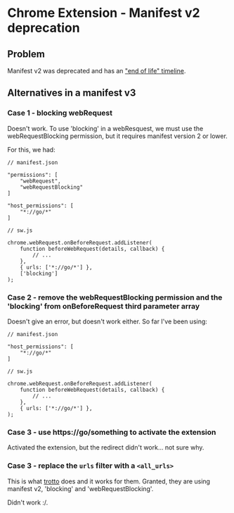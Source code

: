 # Chrome Extension - Manifest v2 deprecation

## Problem

Manifest v2 was deprecated and has an ["end of life" timeline](https://developer.chrome.com/docs/extensions/develop/migrate/mv2-deprecation-timeline).

## Alternatives in a manifest v3

### Case 1 - blocking webRequest

Doesn't work. To use 'blocking' in a webResquest, we must use the webRequestBlocking permission, but it requires manifest version 2 or lower.

For this, we had:

```
// manifest.json

"permissions": [
    "webRequest",
    "webRequestBlocking"
]

"host_permissions": [
    "*://go/*"
]

// sw.js

chrome.webRequest.onBeforeRequest.addListener(
    function beforeWebRequest(details, callback) {
        // ...
    },
    { urls: ['*://go/*'] },
    ['blocking']
);

```

### Case 2 - remove the webRequestBlocking permission and the 'blocking' from onBeforeRequest third parameter array

Doesn't give an error, but doesn't work either. So far I've been using:

```
// manifest.json

"host_permissions": [
    "*://go/*"
]

// sw.js

chrome.webRequest.onBeforeRequest.addListener(
    function beforeWebRequest(details, callback) {
        // ...
    },
    { urls: ['*://go/*'] },
);
```

### Case 3 - use https://go/something to activate the extension

Activated the extension, but the redirect didn't work... not sure why.


### Case 3 - replace the `urls` filter with a `<all_urls>`

This is what [trotto](https://github.com/trotto/browser-extension/blob/89179e03152bb47e8573eb3d2be79f161b84f671/src/background/background.js#L18) does and it works for them. Granted, they are using manifest v2, 'blocking' and 'webRequestBlocking'.

Didn't work :/.

